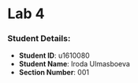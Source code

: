 # Lab 4

### Student Details:

- **Student ID**: u1610080
- **Student Name**: Iroda Ulmasboeva
- **Section Number**: 001
